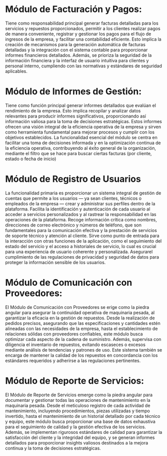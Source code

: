 


# Módulo de Facturación y Pagos:

Tiene como responsabilidad principal generar facturas detalladas para los servicios y repuestos proporcionados, permitir a los clientes realizar pagos de manera conveniente, registrar y gestionar los pagos para el flujo de ingresos de la empresa, y facilitar una contabilidad eficiente. Esto implica la creación de mecanismos para la generación automática de facturas detalladas y la integración con el sistema contable para proporcionar informes financieros detallados. Además, se prioriza la seguridad de la información financiera y la interfaz de usuario intuitiva para clientes y personal interno, cumpliendo con las normativas y estándares de seguridad aplicables.

# Módulo de Informes de Gestión:

Tiene como función principal generar informes detallados que evalúan el rendimiento de la empresa. Esto implica recopilar y analizar datos relevantes para producir informes significativos, proporcionando así información valiosa para la toma de decisiones estratégicas. Estos informes ofrecen una visión integral de la eficiencia operativa de la empresa y sirven como herramienta fundamental para mejorar procesos y cumplir con los objetivos establecidos. La funcionalidad esencial del módulo se centra en facilitar una toma de decisiones informada y en la optimización continua de la eficiencia operativa, contribuyendo al éxito general de la organización, mediante el filtro que se hace para buscar ciertas facturas (por cliente, estado o fecha de inicio)

# Módulo de Registro de Usuarios
La funcionalidad primaria es proporcionar un sistema integral de gestión de cuentas que permite a los usuarios — ya sean clientes, técnicos o empleados de la empresa — crear y administrar sus perfiles dentro de la plataforma.
Facilita la identificación y autenticación de cada usuario al acceder a servicios personalizados y al rastrear la responsabilidad en las operaciones de la plataforma.
Recoge información crítica como nombres, direcciones de correo electrónico y números de teléfono, que son fundamentales para la comunicación efectiva y la prestación de servicios de soporte técnico y atención al cliente.
Sirve como punto de entrada para la interacción con otras funciones de la aplicación, como el seguimiento del estado del servicio y el acceso a historiales de servicio, lo cual es crucial para una experiencia de usuario coherente y personalizada.
Asegurarel cumplimiento de las regulaciones de privacidad y seguridad de datos para proteger la información sensible de los usuarios.

# Módulo de Comunicación con Proveedores:
El Módulo de Comunicación con Proveedores se erige como la piedra angular para asegurar la continuidad operativa de maquinaria pesada, al garantizar la eficacia en la gestión de repuestos. Desde la realización de pedidos precisos, asegurando que las especificaciones y cantidades estén alineadas con las necesidades de la empresa, hasta el establecimiento de relaciones sólidas con proveedores confiables, este módulo busca optimizar cada aspecto de la cadena de suministro. Además, supervisa con diligencia el inventario de repuestos, evitando escaseces o excesos mediante análisis de tendencias y patrones de uso. Este sistema también se encarga de mantener la calidad de los repuestos en concordancia con los estándares requeridos y adherirse a las regulaciones pertinentes.

# Módulo de Reporte de Servicios:
El Módulo de Reporte de Servicios emerge como la piedra angular para documentar y gestionar todas las operaciones de mantenimiento en la maquinaria pesada. Desde el meticuloso registro de cada actividad de mantenimiento, incluyendo procedimientos, piezas utilizadas y tiempo invertido, hasta el mantenimiento de un historial detallado por cada técnico y equipo, este módulo busca proporcionar una base de datos exhaustiva para el seguimiento de calidad y la gestión efectiva de los servicios. Además, se implementan rigurosos estándares de calidad para garantizar la satisfacción del cliente y la integridad del equipo, y se generan informes detallados para proporcionar insights valiosos destinados a la mejora continua y la toma de decisiones estratégicas.

